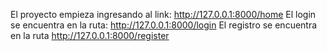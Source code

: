 El proyecto empieza ingresando al link: http://127.0.0.1:8000/home
El login se encuentra en la ruta: http://127.0.0.1:8000/login
El registro se encuentra en la ruta http://127.0.0.1:8000/register